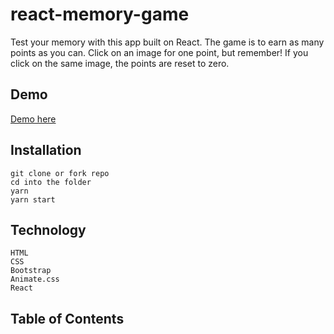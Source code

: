 # react-memory-game

Test your memory with this app built on React. The game is to earn as many points as you can. Click on an image for one point, but remember! If you click on the same image, the points are reset to zero.

## Demo
[Demo here](#)

## Installation
```
git clone or fork repo
cd into the folder
yarn
yarn start
```

## Technology
```
HTML
CSS
Bootstrap
Animate.css
React
```

## Table of Contents